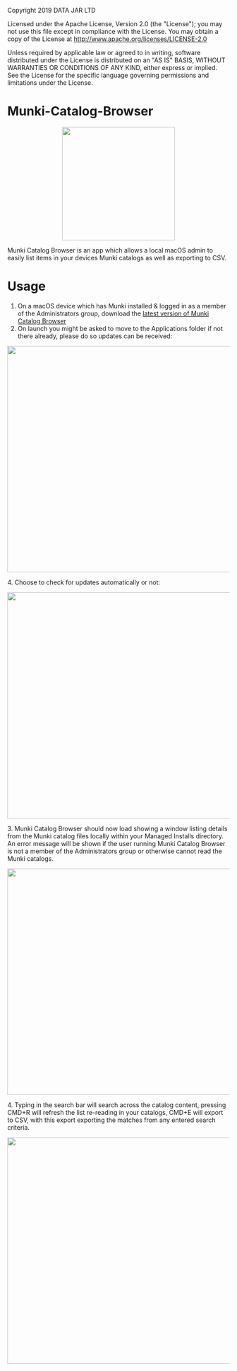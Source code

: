 Copyright 2019 DATA JAR LTD

Licensed under the Apache License, Version 2.0 (the "License"); you may not use this file except in compliance with the License. You may obtain a copy of the License at http://www.apache.org/licenses/LICENSE-2.0

Unless required by applicable law or agreed to in writing, software distributed under the License is distributed on an "AS IS" BASIS, WITHOUT WARRANTIES OR CONDITIONS OF ANY KIND, either express or implied. See the License for the specific language governing permissions and limitations under the License.

# Munki-Catalog-Browser
<p align="center"><img src="/../assets/images/MunkiCatalogBrowserx1024.png" width="256" height="256"></p>

Munki Catalog Browser is an app which allows a local macOS admin to easily list items in your devices Munki catalogs as well as exporting to CSV.

# Usage
1. On a macOS device which has Munki installed & logged in as a member of the Administrators group, download the [latest version of Munki Catalog Browser](https://github.com/dataJAR/Munki-Catalog-Browser/releases/latest)
2. On launch you might be asked to move to the Applications folder if not there already, please do so updates can be received:
<p align="center"><img src="/../assets/images/Screenshot%202019-11-09%2015.15.55.png" width="512"></p>
4. Choose to check for updates automatically or not:
<p align="center"><img src="/../assets/images/Screenshot%202019-11-09%2015.53.11.png" width="512"></p>
3. Munki Catalog Browser should now load showing a window listing details from the Munki catalog files locally within your Managed Installs directory. An error message will be shown if the user running Munki Catalog Browser is not a member of the Administrators group or otherwise cannot read the Munki catalogs.<p align="center"><img src="/../assets/images/Screenshot%202019-11-09%2014.31.49.png" width="512"></p>
4. Typing in the search bar will search across the catalog content, pressing CMD+R will refresh the list re-reading in your catalogs, CMD+E will export to CSV, with this export exporting the matches from any entered search criteria.
<p align="center"><img src="/../assets/images/Screenshot%202019-11-09%2013.59.20.png" width="512"></p>

